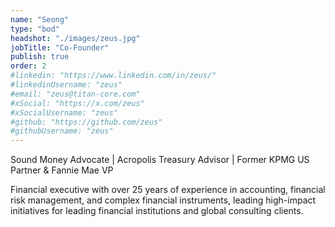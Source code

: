 ```yaml
---
name: "Seong"
type: "bod"
headshot: "./images/zeus.jpg"
jobTitle: "Co-Founder"
publish: true
order: 2
#linkedin: "https://www.linkedin.com/in/zeus/"
#linkedinUsername: "zeus"
#email: "zeus@titan-core.com"
#xSocial: "https://x.com/zeus"
#xSocialUsername: "zeus"
#github: "https://github.com/zeus"
#githubUsername: "zeus"
---
```


Sound Money Advocate | Acropolis Treasury Advisor | Former KPMG US Partner & Fannie Mae VP 

Financial executive with over 25 years of experience in accounting, financial risk management, and complex financial instruments, leading high-impact initiatives for leading financial institutions and global consulting clients.